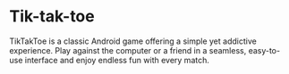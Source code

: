# Tik-tak-toe
TikTakToe is a classic Android game offering a simple yet addictive experience. Play against the computer or a friend in a seamless, easy-to-use interface and enjoy endless fun with every match.
